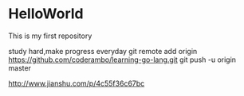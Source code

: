 # HelloWorld
This is my first repository

study hard,make progress everyday
git remote add origin https://github.com/coderambo/learning-go-lang.git
git push -u origin master

http://www.jianshu.com/p/4c55f36c67bc
